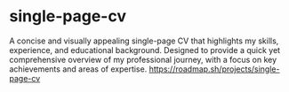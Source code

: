 # single-page-cv
A concise and visually appealing single-page CV that highlights my skills, experience, and educational background. Designed to provide a quick yet comprehensive overview of my professional journey, with a focus on key achievements and areas of expertise.
https://roadmap.sh/projects/single-page-cv
